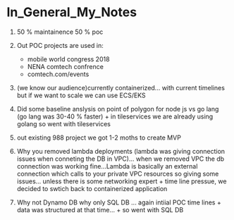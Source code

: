 # In_General_My_Notes

1. 50 % maintainence
50 % poc

2. Out POC projects are used in:
   - mobile world congress 2018
   - NENA comtech confrence
   - comtech.com/events
3. (we know our audience)currently containerized... with current timelines but if we want to scale we can use ECS/EKS
4. Did some baseline anslysis on point of polygon for node js vs go lang (go lang was 30-40 % faster) + in tileservices we are already using golang so went with tileservices
5. out existing 988 project we got 1-2 moths to create MVP
6. Why you removed lambda deployments (lambda was giving connection issues when conneting the DB in VPC)... when we removed VPC the db connection was working fine...Lambda is basically an external connection which calls to your private VPC resources so giving some issues... unless there is some networking expert + time line pressue, we decided to swtich back to containerized application
7. Why not Dynamo DB why only SQL DB ... again intiial POC time lines + data was structured at that time... + so went with SQL DB






